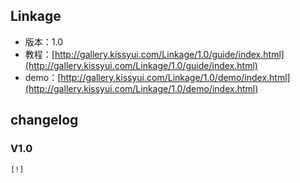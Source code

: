 ## Linkage

* 版本：1.0
* 教程：[http://gallery.kissyui.com/Linkage/1.0/guide/index.html](http://gallery.kissyui.com/Linkage/1.0/guide/index.html)
* demo：[http://gallery.kissyui.com/Linkage/1.0/demo/index.html](http://gallery.kissyui.com/Linkage/1.0/demo/index.html)

## changelog

### V1.0

    [!]


